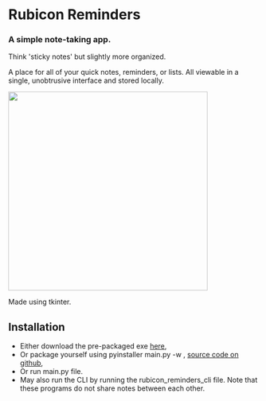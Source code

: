 # Rubicon Reminders

### A simple note-taking app.

Think 'sticky notes' but slightly more organized.

A place for all of your quick notes, reminders, or lists. All viewable in a single, unobtrusive interface and stored locally.

<img src="https://i.gyazo.com/c0713b447a39f10e9ff8cada30aa1533.png" width="400">

Made using tkinter.

## Installation 

* Either download the pre-packaged exe [here](https://github.com/ZG34/RubiconReminders/releases),
* Or package yourself using pyinstaller main.py -w , [source code on github](https://github.com/ZG34/RubiconReminders),
* Or run main.py file.
* May also run the CLI by running the rubicon_reminders_cli file. Note that these programs do not share notes between each other.
